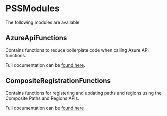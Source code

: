 # PSSModules

The following modules are available

## AzureApiFunctions

Contains functions to reduce boilerplate code when calling Azure API functions.

Full documentation can be [found here](AzureApiFunctions.md).

## CompositeRegistrationFunctions

Contains functions for registering and updating paths and regions using the Composite Paths and Regions APIs.

Full documentation can be [found here](CompositeRegistrationFunctions.md)